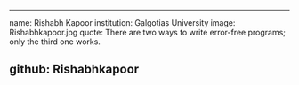 ---
name: Rishabh Kapoor
institution: Galgotias University
image: Rishabhkapoor.jpg 
quote: There are two ways to write error-free programs; only the third one works.

github: Rishabhkapoor
------
